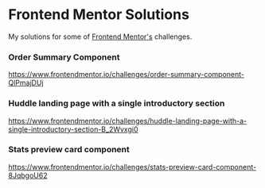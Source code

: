 # Frontend Mentor Solutions
My solutions for some of [Frontend Mentor's](www.frontendmentor.io/) challenges.<br>

### Order Summary Component
<https://www.frontendmentor.io/challenges/order-summary-component-QlPmajDUj>
<br>
### Huddle landing page with a single introductory section
<https://www.frontendmentor.io/challenges/huddle-landing-page-with-a-single-introductory-section-B_2Wvxgi0>
<br>
### Stats preview card component
<https://www.frontendmentor.io/challenges/stats-preview-card-component-8JqbgoU62>
